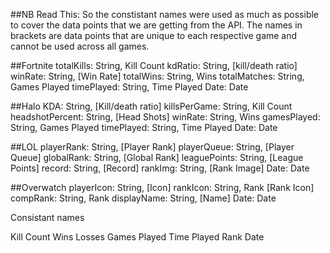 
##NB Read This:
So the constistant names were used as much as possible to cover the data points that we are getting from the API. The names in brackets are data points that are unique to each respective game and cannot be used across all games.

##Fortnite 
totalKills: String,             Kill Count
    kdRatio: String,            [kill/death ratio]
    winRate: String,            [Win Rate]
    totalWins: String,          Wins
    totalMatches: String,       Games Played
    timePlayed: String,         Time Played
    Date:                       Date

##Halo
    KDA: String,                [Kill/death ratio]
    killsPerGame: String,       Kill Count 
    headshotPercent: String,    [Head Shots]
    winRate: String,            Wins
    gamesPlayed: String,        Games Played
    timePlayed: String,         Time Played
    Date:                       Date  

##LOL
    playerRank: String,         [Player Rank]
    playerQueue: String,        [Player Queue]
    globalRank: String,         [Global Rank]
    leaguePoints: String,       [League Points]
    record: String,             [Record]
    rankImg: String,            [Rank Image]
    Date:                       Date

##Overwatch
    playerIcon: String,         [Icon]
    rankIcon: String, Rank      [Rank Icon]
    compRank: String,           Rank
    displayName: String,        [Name]
    Date:                       Date


Consistant names

Kill Count
Wins
Losses
Games Played
Time Played
Rank
Date

